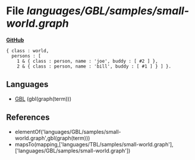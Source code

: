 # File _languages/GBL/samples/small-world.graph_
**[GitHub](https://github.com/softlang/yas/blob/master/languages/GBL/samples/small-world.graph)**
```
{ class : world,
  persons : [
    1 & { class : person, name : 'joe', buddy : [ #2 ] },
    2 & { class : person, name : 'bill', buddy : [ #1 ] } ] }.
```

## Languages
* [GBL](../languages/GBL.md) (gbl(graph(term)))

## References
* elementOf('languages/GBL/samples/small-world.graph',gbl(graph(term)))
* mapsTo(mapping,['languages/TBL/samples/small-world.graph'],['languages/GBL/samples/small-world.graph'])
